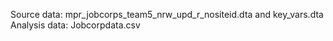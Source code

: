 Source data: mpr_jobcorps_team5_nrw_upd_r_nositeid.dta and key_vars.dta 
Analysis data: Jobcorpdata.csv